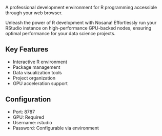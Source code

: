 A professional development environment for R programming accessible through your web browser.

Unleash the power of R development with Nosana! Effortlessly run your RStudio instance on high-performance GPU-backed nodes, ensuring optimal performance for your data science projects.

## Key Features
- Interactive R environment
- Package management
- Data visualization tools
- Project organization
- GPU acceleration support

## Configuration
- Port: 8787
- GPU: Required
- Username: rstudio
- Password: Configurable via environment
